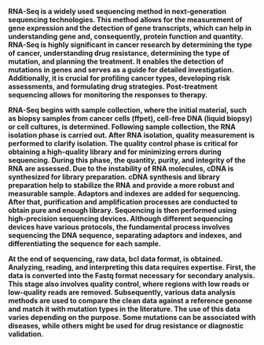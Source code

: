 **RNA-Seq is a widely used sequencing method in next-generation sequencing technologies. This method allows for the measurement of gene expression and the detection of gene transcripts, which can help in understanding gene and, consequently, protein function and quantity. RNA-Seq is highly significant in cancer research by determining the type of cancer, understanding drug resistance, determining the type of mutation, and planning the treatment. It enables the detection of mutations in genes and serves as a guide for detailed investigation. Additionally, it is crucial for profiling cancer types, developing risk assessments, and formulating drug strategies. Post-treatment sequencing allows for monitoring the responses to therapy.**

**RNA-Seq begins with sample collection, where the initial material, such as biopsy samples from cancer cells (ffpet), cell-free DNA (liquid biopsy) or cell cultures, is determined. Following sample collection, the RNA isolation phase is carried out. After RNA isolation, quality measurement is performed to clarify isolation. The quality control phase is critical for obtaining a high-quality library and for minimizing errors during sequencing. During this phase, the quantity, purity, and integrity of the RNA are assessed. Due to the instability of RNA molecules, cDNA is synthesized for library preparation. cDNA synthesis and library preparation help to stabilize the RNA and provide a more robust and measurable sample. Adaptors and indexes are added for sequencing. After that, purification and amplification processes are conducted to obtain pure and enough library. Sequencing is then performed using high-precision sequencing devices. Although different sequencing devices have various protocols, the fundamental process involves sequencing the DNA sequence, separating adaptors and indexes, and differentiating the sequence for each sample.**

**At the end of sequencing, raw data, bcl data format, is obtained. Analyzing, reading, and interpreting this data requires expertise. First, the data is converted into the Fastq format necessary for secondary analysis. This stage also involves quality control, where regions with low reads or low-quality reads are removed. Subsequently, various data analysis methods are used to compare the clean data against a reference genome and match it with mutation types in the literature. The use of this data varies depending on the purpose. Some mutations can be associated with diseases, while others might be used for drug resistance or diagnostic validation.**
